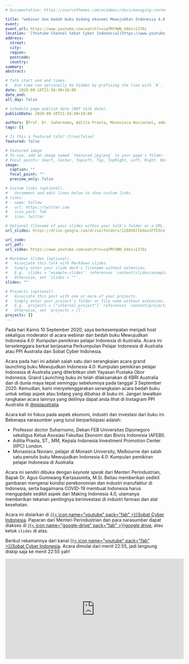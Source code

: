```yaml
---
# Documentation: https://sourcethemes.com/academic/docs/managing-content/

title: "webinar dan bedah buku bidang ekonomi Mewujudkan Indonesia 4.0: Kumpulan pemikiran pelajar Indonesia di Australia"
event:
event_url: https://www.youtube.com/watch?v=sqfMf4WN_d4&t=1376s
location: '[Youtube Channel Sobat Cyber Indonesia](https://www.youtube.com/channel/UCl_e8NwGVoNhSGr8tniUHGg)'
address:
  street:
  city:
  region:
  postcode:
  country:
summary:
abstract:

# Talk start and end times.
#   End time can optionally be hidden by prefixing the line with `#`.
date: 2020-09-10T21:56:48+10:00
date_end: 
all_day: false

# Schedule page publish date (NOT talk date).
publishDate: 2020-09-10T21:56:48+10:00

authors: [Prof. Dr. Suharnomo, Aditia Prasta, Monasisca Noviannei, admin]
tags: []

# Is this a featured talk? (true/false)
featured: false

# Featured image
# To use, add an image named `featured.jpg/png` to your page's folder. 
# Focal points: Smart, Center, TopLeft, Top, TopRight, Left, Right, BottomLeft, Bottom, BottomRight.
image:
  caption: ""
  focal_point: ""
  preview_only: false

# Custom links (optional).
#   Uncomment and edit lines below to show custom links.
# links:
# - name: Follow
#   url: https://twitter.com
#   icon_pack: fab
#   icon: twitter

# Optional filename of your slides within your talk's folder or a URL.
url_slides: https://drive.google.com/drive/folders/12E8567Ibdex1FfE5ColmqvKeKmIQx8Wn?usp=sharing

url_code:
url_pdf:
url_video: https://www.youtube.com/watch?v=sqfMf4WN_d4&t=1376s

# Markdown Slides (optional).
#   Associate this talk with Markdown slides.
#   Simply enter your slide deck's filename without extension.
#   E.g. `slides = "example-slides"` references `content/slides/example-slides.md`.
#   Otherwise, set `slides = ""`.
slides: ""

# Projects (optional).
#   Associate this post with one or more of your projects.
#   Simply enter your project's folder or file name without extension.
#   E.g. `projects = ["internal-project"]` references `content/project/deep-learning/index.md`.
#   Otherwise, set `projects = []`.
projects: []
---
```


Pada hari Kamis 10 September 2020, saya berkesempatan menjadi host sekaligus moderator di acara webinar dan bedah buku Mewujudkan Indonesia 4.0: Kumpulan pemikiran pelajar Indonesia di Australia. Acara ini terselenggara berkat kerjasama Perkumpulan Pelajar Indonesia di Australia atau PPI Australia dan Sobat Cyber Indonesia.

Acara pada hari ini adalah salah satu dari serangkaian acara grand launching buku Mewujudkan Indonesia 4.0: Kumpulan pemikiran pelajar Indonesia di Australia yang diterbitkan oleh Yayasan Pustaka Obor Indonesia. Grand Launching buku ini telah dilaksanakan di KBRI Australia dan di dunia maya tepat seminggu sebelumnya pada tanggal 3 September 2020. Kemudian, kami menyelenggarakan serangkaian acara bedah buku untuk setiap aspek atau bidang yang dibahas di buku ini. Jangan lewatkan rangkaian acara lainnya yang detilnya dapat anda lihat di Instagram PPI Australia di [@ppiaustralia](https://www.instagram.com/ppiaustralia/?hl=en)

Acara kali ini fokus pada aspek ekonomi, industri dan investasi dari buku ini. Beberapa narasumber yang turut berpartisipasi adalah:

- Professor doctor Suharnomo, Dekan FEB Universitas Diponegoro sekaligus Ketua Asosiasi Fakultas Ekonomi dan Bisnis Indonesia (AFEBI). 
- Aditia Prasta, ST., MM, Kepala Indonesia Investment Promotion Center (IIPC) London. 
- Monasisca Noviani, pelajar di Monash University, Melbourne dan salah satu penulis buku Mewujudkan Indonesia 4.0: Kumpulan pemikiran pelajar Indonesia di Australia

Acara ini sendiri dibuka dengan *keynote speak* dari Menteri Perindustrian, Bapak Dr. Agus Gumiwang Kartasasmita, M.Si. Beliau memberikan sedikit gambaran mengenai kondisi perekonomian dan industri manufaktur di Indonesia, serta bagaimana COVID-19 membuat Indonesia harus mengupdate sedikit aspek dari Making Indonesia 4.0, utamanya memberikan tekanan pentingnya berinvestasi di industri farmasi dan alat kesehatan.

Acara ini disiarkan di [{{< icon name="youtube" pack="fab" >}}Sobat Cyber Indonesia](https://www.youtube.com/channel/UCl_e8NwGVoNhSGr8tniUHGg). Paparan dari Menteri Perindustrian dan para narasumber dapat diakses di [{{< icon name="google-drive" pack="fab" >}}google drive](https://drive.google.com/drive/folders/12E8567Ibdex1FfE5ColmqvKeKmIQx8Wn?usp=sharing), atau ketuk `slides` di atas.

Berikut rekamannya dari kanal [{{< icon name="youtube" pack="fab" >}}Sobat Cyber Indonesia](https://www.youtube.com/channel/UCl_e8NwGVoNhSGr8tniUHGg). Acara dimulai dari menit 22:55, jadi langsung diskip saja ke menit 22:55 yah!

<iframe width="560" height="315" src="https://www.youtube.com/embed/sqfMf4WN_d4" frameborder="0" allow="accelerometer; autoplay; encrypted-media; gyroscope; picture-in-picture" allowfullscreen></iframe>